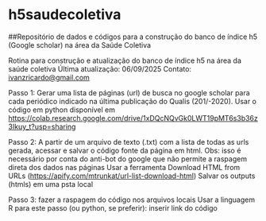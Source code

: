 # h5saudecoletiva
##Repositório de dados e códigos para a construção do banco de índice h5 (Google scholar) na área da Saúde Coletiva

Rotina para construção e atualização do banco de índice h5 na área da saúde coletiva
Última atualização: 06/09/2025 Contato: ivanzricardo@gmail.com

Passo 1: Gerar uma lista de páginas (url) de busca no google scholar para cada periódico indicado na última publicação do Qualis (201/-2020).
Usar o código em python disponível em https://colab.research.google.com/drive/1xDQcNQvGk0LWT19pMT6s3b36z3Ikuy_t?usp=sharing

Passo 2: A partir de um arquivo de texto (.txt) com a lista de todas as urls gerada, acessar e salvar o código fonte da página em html. Obs: isso é necessário por conta do anti-bot do google que não permite a raspagem direta dos dados nas páginas
Usar a ferramenta Download HTML from URLs (https://apify.com/mtrunkat/url-list-download-html)
Salvar os outputs (htmls) em uma psta local

Passo 3: fazer a raspagem do código nos arquivos locais
Usar a linguagem R para este passo (ou python, se preferir): inserir link do código
